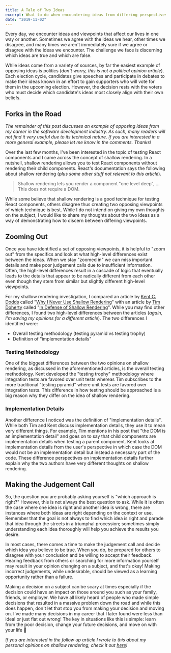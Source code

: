```yaml
---
title: A Tale of Two Ideas
excerpt: What to do when encountering ideas from differing perspectives
date: "2019-11-02"
---
```


Every day, we encounter ideas and viewpoints that affect our lives in one way or
another. Sometimes we agree with the ideas we hear, other times we disagree, and
many times we aren't immediately sure if we agree or disagree with the ideas we
encounter. The challenge we face is discerning which ideas are true and which
are false.

While ideas come from a variety of sources, by far the easiest example of
opposing ideas is politics (_don't worry, this is not a political opinion
article_). Each election cycle, candidates give speeches and participate in
debates to make their ideas known in an effort to gain supporters who will vote
for them in the upcoming election. However, the decision rests with the voters
who must decide which candidate's ideas most closely align with their own
beliefs.

## Forks in the Road

_The remainder of this post discusses an example of opposing ideas from my
career in the software development industry. As such, many readers will not find
it very useful due to its technical nature. If you are interested in a more
general example, please let me know in the comments. Thanks!_

Over the last few months, I've been interested in the topic of testing React
components and I came across the concept of shallow rendering. In a nutshell,
shallow rendering allows you to test React components without rendering their
child components. React's documentation says the following about shallow
rendering (_plus some other stuff not relevant to this article_).

> Shallow rendering lets you render a component "one level deep", … This does
> not require a DOM.

While some believe that shallow rendering is a good technique for testing React
components, others disagree thus creating two opposing viewpoints of which
technique is best. While I do not intend on giving my own thoughts on the
subject, I would like to share my thoughts about the two ideas as a way of
demonstrating how to discern between differing viewpoints.

## Zooming Out

Once you have identified a set of opposing viewpoints, it is helpful to "zoom
out" from the specifics and look at what high-level differences exist between
the ideas. When we stay "zoomed in" we can miss important details and make poor
judgement calls due to insufficient information. Often, the high-level
differences result in a cascade of logic that eventually leads to the details
that appear to be radically different from each other even though they stem from
similar but slightly different high-level viewpoints.

For my shallow rendering investigation, I compared an article by
[Kent C. Dodds](https://kentcdodds.com) called
"[Why I Never Use Shallow Rendering](https://kentcdodds.com/blog/why-i-never-use-shallow-rendering)"
with an article by [Tim Doherty](https://twitter.com/TimCDoherty) called
"[In Defense of Shallow Rendering](https://javascript.plainenglish.io/in-defense-of-shallow-rendering-5f627f7c155d)".
While you may find other differences, I found two high-level differences between
the articles (_again, I'm saving my opinions for a different article_). The two
differences I identified were:

- Overall testing methodology (testing pyramid vs testing trophy)
- Definition of "implementation details"

### Testing Methodology

One of the biggest differences between the two opinions on shallow rendering, as
discussed in the aforementioned articles, is the overall testing methodology.
Kent developed the "testing trophy" methodology where integration tests are
favored over unit tests whereas Tim subscribes to the more traditional "testing
pyramid" where unit tests are favored over integration tests. This difference in
how testing should be approached is a big reason why they differ on the idea of
shallow rendering.

### Implementation Details

Another difference I noticed was the definition of "implementation details".
While both Tim and Kent discuss implementation details, they use it to mean very
different things. For example, Tim mentions in his post that "the DOM is an
implementation detail" and goes on to say that child components are
implementation details when testing a parent component. Kent looks at
implementation details from the user's perspective in which case the DOM would
not be an implementation detail but instead a necessary part of the code. These
difference perspectives on implementation details further explain why the two
authors have very different thoughts on shallow rendering.

## Making the Judgement Call

So, the question you are probably asking yourself is "which approach is right?"
However, this is not always the best question to ask. While it is often the case
where one idea is right and another idea is wrong, there are instances where
both ideas are right depending on the context or use. Remember that the goal is
not always to find which idea is right and parade that idea through the streets
in a triumphal procession; sometimes simply understanding each idea thoroughly
will help you achieve the results you desire.

In most cases, there comes a time to make the judgement call and decide which
idea you believe to be true. When you do, be prepared for others to disagree
with your conclusion and be willing to accept their feedback. Hearing feedback
from others or searching for more information yourself may result in your
opinion changing on a subject, and that's okay! Making incorrect judgements,
while undesirable, should be viewed as a learning opportunity rather than a
failure.

Making a decision on a subject can be scary at times especially if the decision
could have an impact on those around you such as your family, friends, or
employer. We have all likely heard of people who made simple decisions that
resulted in a massive problem down the road and while this does happen, don't
let that stop you from making your decision and moving on. I've made many
decisions in my career that I later found were less than ideal or just flat out
wrong! The key in situations like this is simple: learn from the poor decision,
change your future decisions, and move on with your life 🙂

_If you are interested in the follow up article I wrote to this about my
personal opinions on shallow rendering, check it out
[here](/blog/the-dangers-of-shallow-rendering)!_
